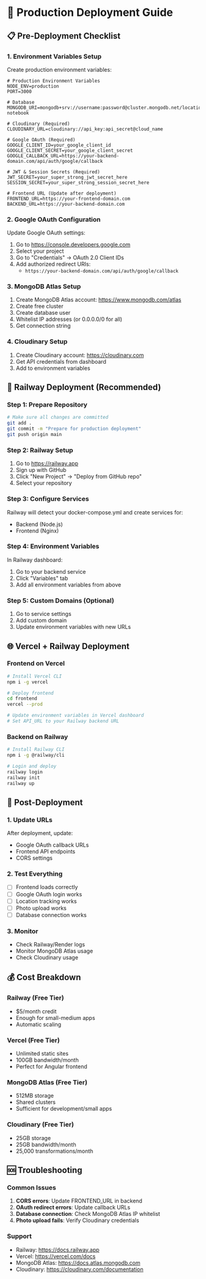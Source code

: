# 🚀 Production Deployment Guide

## 📋 Pre-Deployment Checklist

### 1. Environment Variables Setup
Create production environment variables:

```env
# Production Environment Variables
NODE_ENV=production
PORT=3000

# Database
MONGODB_URI=mongodb+srv://username:password@cluster.mongodb.net/location-notebook

# Cloudinary (Required)
CLOUDINARY_URL=cloudinary://api_key:api_secret@cloud_name

# Google OAuth (Required)
GOOGLE_CLIENT_ID=your_google_client_id
GOOGLE_CLIENT_SECRET=your_google_client_secret
GOOGLE_CALLBACK_URL=https://your-backend-domain.com/api/auth/google/callback

# JWT & Session Secrets (Required)
JWT_SECRET=your_super_strong_jwt_secret_here
SESSION_SECRET=your_super_strong_session_secret_here

# Frontend URL (Update after deployment)
FRONTEND_URL=https://your-frontend-domain.com
BACKEND_URL=https://your-backend-domain.com
```

### 2. Google OAuth Configuration
Update Google OAuth settings:
1. Go to https://console.developers.google.com
2. Select your project
3. Go to "Credentials" → OAuth 2.0 Client IDs
4. Add authorized redirect URIs:
   - `https://your-backend-domain.com/api/auth/google/callback`

### 3. MongoDB Atlas Setup
1. Create MongoDB Atlas account: https://www.mongodb.com/atlas
2. Create free cluster
3. Create database user
4. Whitelist IP addresses (or 0.0.0.0/0 for all)
5. Get connection string

### 4. Cloudinary Setup
1. Create Cloudinary account: https://cloudinary.com
2. Get API credentials from dashboard
3. Add to environment variables

## 🚀 Railway Deployment (Recommended)

### Step 1: Prepare Repository
```bash
# Make sure all changes are committed
git add .
git commit -m "Prepare for production deployment"
git push origin main
```

### Step 2: Railway Setup
1. Go to https://railway.app
2. Sign up with GitHub
3. Click "New Project" → "Deploy from GitHub repo"
4. Select your repository

### Step 3: Configure Services
Railway will detect your docker-compose.yml and create services for:
- Backend (Node.js)
- Frontend (Nginx)

### Step 4: Environment Variables
In Railway dashboard:
1. Go to your backend service
2. Click "Variables" tab
3. Add all environment variables from above

### Step 5: Custom Domains (Optional)
1. Go to service settings
2. Add custom domain
3. Update environment variables with new URLs

## 🌐 Vercel + Railway Deployment

### Frontend on Vercel
```bash
# Install Vercel CLI
npm i -g vercel

# Deploy frontend
cd frontend
vercel --prod

# Update environment variables in Vercel dashboard
# Set API_URL to your Railway backend URL
```

### Backend on Railway
```bash
# Install Railway CLI
npm i -g @railway/cli

# Login and deploy
railway login
railway init
railway up
```

## 🔧 Post-Deployment

### 1. Update URLs
After deployment, update:
- Google OAuth callback URLs
- Frontend API endpoints
- CORS settings

### 2. Test Everything
- [ ] Frontend loads correctly
- [ ] Google OAuth login works
- [ ] Location tracking works
- [ ] Photo upload works
- [ ] Database connection works

### 3. Monitor
- Check Railway/Render logs
- Monitor MongoDB Atlas usage
- Check Cloudinary usage

## 💰 Cost Breakdown

### Railway (Free Tier)
- $5/month credit
- Enough for small-medium apps
- Automatic scaling

### Vercel (Free Tier)
- Unlimited static sites
- 100GB bandwidth/month
- Perfect for Angular frontend

### MongoDB Atlas (Free Tier)
- 512MB storage
- Shared clusters
- Sufficient for development/small apps

### Cloudinary (Free Tier)
- 25GB storage
- 25GB bandwidth/month
- 25,000 transformations/month

## 🆘 Troubleshooting

### Common Issues
1. **CORS errors**: Update FRONTEND_URL in backend
2. **OAuth redirect errors**: Update callback URLs
3. **Database connection**: Check MongoDB Atlas IP whitelist
4. **Photo upload fails**: Verify Cloudinary credentials

### Support
- Railway: https://docs.railway.app
- Vercel: https://vercel.com/docs
- MongoDB Atlas: https://docs.atlas.mongodb.com
- Cloudinary: https://cloudinary.com/documentation
